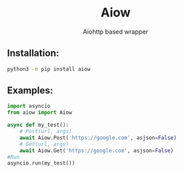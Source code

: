 <div align="center">
<h1>Aiow</h1>
<p>Aiohttp based wrapper</p>
</div>


<h2>Installation:</h2>

```bash
python3 -m pip install aiow
```

<h2>Examples:</h2>

```python
import asyncio
from aiow import Aiow

async def my_test():
    # Post(url, args)
    await Aiow.Post('https://google.com', asjson=False)
    # Get(url, args)
    await Aiow.Get('https://google.com', asjson=False)
#Run
asyncio.run(my_test())
```

